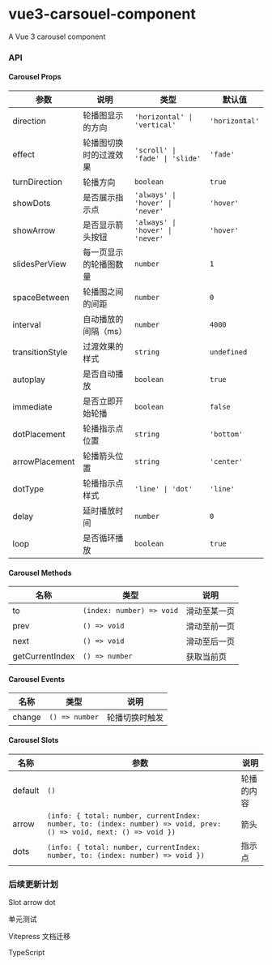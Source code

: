 # vue3-carsouel-component

A Vue 3 carousel component

### API

#### Carousel Props

| 参数            | 说明                   | 类型                             | 默认值         |
| --------------- | ---------------------- | -------------------------------- | -------------- |
| direction       | 轮播图显示的方向       | `'horizontal' \| 'vertical'`     | `'horizontal'` |
| effect          | 轮播图切换时的过渡效果 | `'scroll' \| 'fade' \| 'slide'`  | `'fade'`       |
| turnDirection   | 轮播方向               | `boolean`                        | `true`         |
| showDots        | 是否展示指示点         | `'always' \| 'hover' \| 'never'` | `'hover'`      |
| showArrow       | 是否显示箭头按钮       | `'always' \| 'hover' \| 'never'` | `'hover'`      |
| slidesPerView   | 每一页显示的轮播图数量 | `number`                         | `1`            |
| spaceBetween    | 轮播图之间的间距       | `number`                         | `0`            |
| interval        | 自动播放的间隔（ms）   | `number`                         | `4000`         |
| transitionStyle | 过渡效果的样式         | `string`                         | `undefined`    |
| autoplay        | 是否自动播放           | `boolean`                        | `true`         |
| immediate       | 是否立即开始轮播       | `boolean`                        | `false`        |
| dotPlacement    | 轮播指示点位置         | `string`                         | `'bottom'`     |
| arrowPlacement  | 轮播箭头位置           | `string`                         | `'center'`     |
| dotType         | 轮播指示点样式         | `'line' \| 'dot'`                | `'line'`       |
| delay           | 延时播放时间           | `number`                         | `0`            |
| loop            | 是否循环播放           | `boolean`                        | `true`         |

#### Carousel Methods

| 名称            | 类型                      | 说明         |
| --------------- | ------------------------- | ------------ |
| to              | `(index: number) => void` | 滑动至某一页 |
| prev            | `() => void`              | 滑动至前一页 |
| next            | `() => void`              | 滑动至后一页 |
| getCurrentIndex | `() => number`            | 获取当前页   |

#### Carousel Events

| 名称   | 类型           | 说明           |
| ------ | -------------- | -------------- |
| change | `() => number` | 轮播切换时触发 |

#### Carousel Slots

| 名称 | 参数 | 说明 |
| --- | --- | --- |
| default | `()` | 轮播的内容 |
| arrow | `(info: { total: number, currentIndex: number, to: (index: number) => void, prev: () => void, next: () => void })` | 箭头 |
| dots | `(info: { total: number, currentIndex: number, to: (index: number) => void })` | 指示点 |

### 后续更新计划

Slot arrow dot

单元测试

Vitepress 文档迁移

TypeScript
